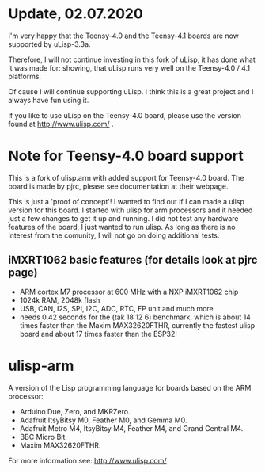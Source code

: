 # Update, 02.07.2020
I'm very happy that the Teensy-4.0 and the Teensy-4.1 boards are now supported by uLisp-3.3a.

Therefore, I will not continue investing in this fork of uLisp, it has done what it was made for:
showing, that uLisp runs very well on the Teensy-4.0 / 4.1 platforms.

Of cause I will continue supporting uLisp. I think this is a great project and I always have fun using it.

If you like to use uLisp on the Teensy-4.0 board, please use the version found at http://www.ulisp.com/ .

# Note for Teensy-4.0 board support
This is a fork of ulisp.arm with added support for Teensy-4.0 board.
The board is made by pjrc, please see documentation at their webpage.

This is just a 'proof of concept'! I wanted to find out if I can made
a ulisp version for this board.
I started with ulisp for arm processors and it needed just a few changes to get it up and running.
I did not test any hardware features of the board, I just wanted to run ulisp.
As long as there is no interest from the comunity, I will not go on doing additional tests.

## iMXRT1062 basic features (for details look at pjrc page)
* ARM cortex M7 processor at 600 MHz with a NXP iMXRT1062 chip
* 1024k RAM, 2048k flash
* USB, CAN, I2S, SPI, I2C, ADC, RTC, FP unit and much more
* needs 0.42 seconds for the (tak 18 12 6) benchmark,
  which is about 14 times faster than the Maxim MAX32620FTHR,
  currently the fastest ulisp board and about 17 times faster than the ESP32!

# ulisp-arm
A version of the Lisp programming language for boards based on the ARM processor:

* Arduino Due, Zero, and MKRZero.
* Adafruit ItsyBitsy M0, Feather M0, and Gemma M0.
* Adafruit Metro M4, ItsyBitsy M4, Feather M4, and Grand Central M4.
* BBC Micro Bit.
* Maxim MAX32620FTHR.

For more information see: http://www.ulisp.com/
